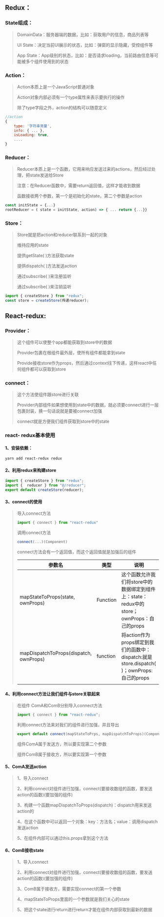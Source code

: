 ## Redux：

### State组成：

>DomainData：服务器端的数据，比如：获取用户的信息，商品列表等
>
>UI State：决定当前UI展示的状态，比如：弹窗的显示隐藏，受控组件等
>
>App State：App级别的状态，比如：是否请求loading，当前路由信息等可能被多个组件使用到的状态

### Action：

>Action本质上是一个JavaScript普通对象
>
>Action对象内部必须有一个type属性来表示要执行的操作
>
>除了type字段之外，action的结构可以随意定义

```js
//action
{
	type: '字符串常量',
	info: { ... },
	isLoading: true,
	....
}
```



### Reducer：

>Reducer本质上是一个函数，它用来响应发送过来的actions，然后经过处理，把state发送给Store
>
>注意：在Reducer函数中，需要return返回值，这样才能收到数据
>
>函数接收两个参数，第一个是初始化的state，第二个参数是action

```js
const initState = {...}
rootReducer = ( state = initState, action) => { ... return {...}}
```



### Store：

> Store就是把action和reducer联系到一起的对象
>
> 维持应用的state
>
> 提供getState( )方法获取state
>
> 提供dispatch( )方法发送action
>
> 通过subscribe( )来注册监听
>
> 通过subscribe( )来注销监听

```js
import { createStore } from "redux";
const store = createStore(传递reducer);
```



## React-redux:

### Provider：

> 这个组件可以使整个app都能获取到store中的数据
>
> Provider包裹在根组件最外层，使所有组件都能拿到state
>
> Provide接收store作为props，然后通过context往下传递，这样react中任何组件都可以获取到store
>
> 

### connect：

> 这个方法使组件跟store进行关联
>
> Provider内部组件如果想使用到state中的数据，就必须要connect进行一层包裹封装，换一句话说就是要被connect加强
>
> connect就是方便我们组件获取到store中的state

### react- redux基本使用

#### 1、安装依赖：

```sh
yarn add react-redux redux
```

#### 2、利用redux来构建store

```js
import { createStore } from "redux";
import {  reducer } from "@/reducer";
export default createStore(reducer);
```

#### 3、connect的使用

> 导入connect方法
>
> ```jsx
> import { connect } from "react-redux"
> ```
>
> 调用connect方法
>
> ```jsx
> connect(...)(Component)
> ```
>
> connect方法会有一个返回值，而这个返回值就是加强后的组件
>
> | 参数名                                 | 类型     | 说明                                                         |
> | -------------------------------------- | -------- | ------------------------------------------------------------ |
> | mapStateToProps(state, ownProps)       | Function | 这个函数允许我们将store中的数据绑定到组件上：state：redux中的store；ownProps：自己的props |
> | mapDispatchToProps(dispatch, ownProps) | function | 将action作为props绑定到我们的函数中：dispatch:就是store.dispatch( )；ownProps:自己的props |
> |                                        |          |                                                              |

#### 4、利用connect方法让我们组件与store关联起来

>在组件 ComA和ComB分别导入connect方法
>
>```js
>import { connect } from "react-redux";
>```
>
>利用connect方法来对我们的组件进行加强，并且导出
>
>```js
>export default connect(mapStateToPrps, mapDispatchToProps)(Component);
>```
>
>组件ComA属于发送方，所以要实现第二个参数
>
>组件ComB属于接收方，所以要实现第一个参数

#### 5、ComA发送action

> 1、导入connect
>
> 2、利用connect对组件进行加强，connect(要接收数组的函数，要发送action的函数)(要加强的组件)
>
> 3、构建一个函数mapDispatchToProps(dispatch)：dispatch用来发送action的
>
> 4、在这个函数中可以返回一个对象：key：方法名；value：调用dispatch发送action
>
> 5、在组件内部可以通过this.props拿到这个方法

#### 6、ComB接收state

>1、导入connect
>
>2、利用connect对组件进行加强，connect(要接收数组的函数，要发送action的函数)(要加强的组件)
>
>3、ComB属于接收方，需要实现connect的第一个参数
>
>4、mapStateToProps里面的一个参数就是我们关心的state
>
>5、把这个state进行return进行return才能在组件内部获取到最新的数据
